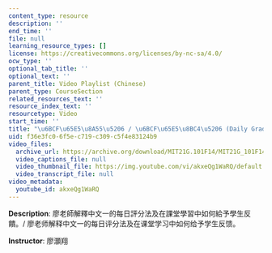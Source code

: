 ```yaml
---
content_type: resource
description: ''
end_time: ''
file: null
learning_resource_types: []
license: https://creativecommons.org/licenses/by-nc-sa/4.0/
ocw_type: ''
optional_tab_title: ''
optional_text: ''
parent_title: Video Playlist (Chinese)
parent_type: CourseSection
related_resources_text: ''
resource_index_text: ''
resourcetype: Video
start_time: ''
title: "\u6BCF\u65E5\u8A55\u5206 / \u6BCF\u65E5\u8BC4\u5206 (Daily Grading System)"
uid: f36e3fc0-6f5e-c719-c309-c5f4e83124b9
video_files:
  archive_url: https://archive.org/download/MIT21G.101F14/MIT21G_101F14_Daily_Assessment_Chinese_300k.mp4
  video_captions_file: null
  video_thumbnail_file: https://img.youtube.com/vi/akxeQg1WaRQ/default.jpg
  video_transcript_file: null
video_metadata:
  youtube_id: akxeQg1WaRQ
---
```


**Description**: 廖老師解釋中文一的每日評分法及在課堂學習中如何給予學生反饋。/ 廖老师解释中文一的每日评分法及在课堂学习中如何给予学生反馈。

**Instructor**: 廖灝翔

